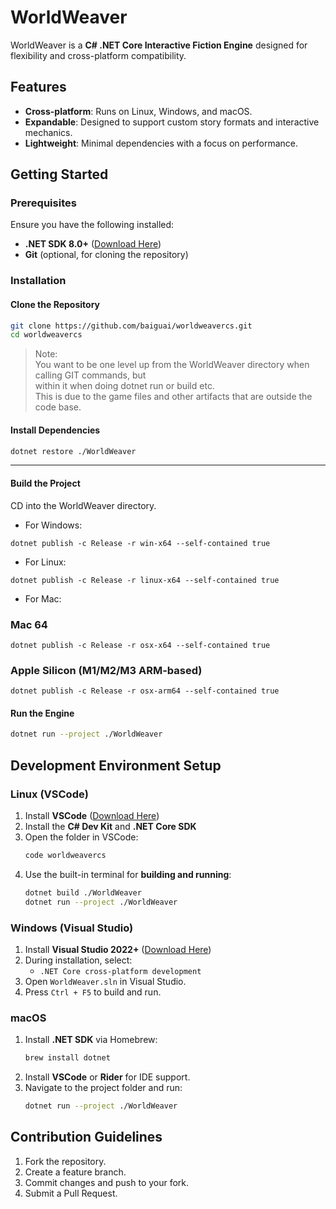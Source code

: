 # WorldWeaver

WorldWeaver is a **C# .NET Core Interactive Fiction Engine** designed for flexibility and cross-platform compatibility.

## Features
- **Cross-platform**: Runs on Linux, Windows, and macOS.
- **Expandable**: Designed to support custom story formats and interactive mechanics.
- **Lightweight**: Minimal dependencies with a focus on performance.

## Getting Started

### Prerequisites
Ensure you have the following installed:
- **.NET SDK 8.0+** ([Download Here](https://dotnet.microsoft.com/download))
- **Git** (optional, for cloning the repository)

### Installation
#### Clone the Repository
```sh
git clone https://github.com/baiguai/worldweavercs.git
cd worldweavercs
```

> Note:\
You want to be one level up from the WorldWeaver directory when calling GIT commands, but\
within it when doing dotnet run or build etc.\
This is due to the game files and other artifacts that are outside the code base.

#### Install Dependencies
```sh
dotnet restore ./WorldWeaver
```

---

#### Build the Project
CD into the WorldWeaver directory.

* For Windows:
```
dotnet publish -c Release -r win-x64 --self-contained true
```
* For Linux:
```
dotnet publish -c Release -r linux-x64 --self-contained true
```
* For Mac:
### Mac 64
```
dotnet publish -c Release -r osx-x64 --self-contained true
```
### Apple Silicon (M1/M2/M3 ARM-based)
```
dotnet publish -c Release -r osx-arm64 --self-contained true
```


#### Run the Engine
```sh
dotnet run --project ./WorldWeaver
```

## Development Environment Setup

### **Linux (VSCode)**
1. Install **VSCode** ([Download Here](https://code.visualstudio.com/))
2. Install the **C# Dev Kit** and **.NET Core SDK**
3. Open the folder in VSCode:
   ```sh
   code worldweavercs
   ```
4. Use the built-in terminal for **building and running**:
   ```sh
   dotnet build ./WorldWeaver
   dotnet run --project ./WorldWeaver
   ```

### **Windows (Visual Studio)**
1. Install **Visual Studio 2022+** ([Download Here](https://visualstudio.microsoft.com/))
2. During installation, select:
   - `.NET Core cross-platform development`
3. Open `WorldWeaver.sln` in Visual Studio.
4. Press `Ctrl + F5` to build and run.

### **macOS**
1. Install **.NET SDK** via Homebrew:
   ```sh
   brew install dotnet
   ```
2. Install **VSCode** or **Rider** for IDE support.
3. Navigate to the project folder and run:
   ```sh
   dotnet run --project ./WorldWeaver
   ```

## Contribution Guidelines
1. Fork the repository.
2. Create a feature branch.
3. Commit changes and push to your fork.
4. Submit a Pull Request.
